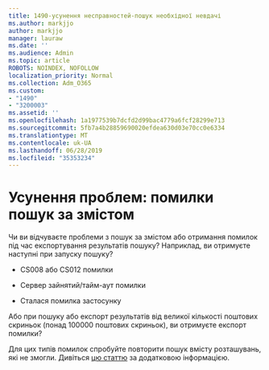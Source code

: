 ```yaml
---
title: 1490-усунення несправностей-пошук необхідної невдачі
ms.author: markjjo
author: markjjo
manager: lauraw
ms.date: ''
ms.audience: Admin
ms.topic: article
ROBOTS: NOINDEX, NOFOLLOW
localization_priority: Normal
ms.collection: Adm_O365
ms.custom:
- "1490"
- "3200003"
ms.assetid: ''
ms.openlocfilehash: 1a1977539b7dcfd2d99bac4779a6fcf28299e713
ms.sourcegitcommit: 5fb7a4b28859690020efdea630d03e70cc0e6334
ms.translationtype: MT
ms.contentlocale: uk-UA
ms.lasthandoff: 06/28/2019
ms.locfileid: "35353234"
---
```

# <a name="troubleshoot-content-search-errors"></a>Усунення проблем: помилки пошук за змістом

Чи ви відчуваєте проблеми з пошук за змістом або отримання помилок під час експортування результатів пошуку?
Наприклад, ви отримуєте наступні при запуску пошуку?

- CS008 або CS012 помилки

- Сервер зайнятий/тайм-аут помилки

- Сталася помилка застосунку

Або при пошуку або експорт результатів від великої кількості поштових скриньок (понад 100000 поштових скриньок), ви отримуєте експорт помилки?

Для цих типів помилок спробуйте повторити пошук вмісту розташувань, які не змогли. Дивіться [цю статтю](https://docs.microsoft.com/office365/securitycompliance/retry-failed-content-search) за додатковою інформацією.
